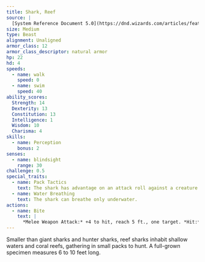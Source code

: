 ```yaml
---
title: Shark, Reef
source: |
  [System Reference Document 5.0](https://dnd.wizards.com/articles/features/systems-reference-document-srd)
size: Medium
type: Beast
alignment: Unaligned
armor_class: 12
armor_class_descriptor: natural armor
hp: 22
hd: 4
speeds:
  - name: walk
    speed: 0
  - name: swim
    speed: 40
ability_scores:
  Strength: 14
  Dexterity: 13
  Constitution: 13
  Intelligence: 1
  Wisdom: 10
  Charisma: 4
skills:
  - name: Perception
    bonus: 2
senses:
  - name: blindsight
    range: 30
challenge: 0.5
special_traits:
  - name: Pack Tactics
    text: The shark has advantage on an attack roll against a creature if at least one of the shark's allies is within 5 feet of the creature and the ally isn't incapacitated.
  - name: Water Breathing
    text: The shark can breathe only underwater.
actions:
  - name: Bite
    text: |
      *Melee Weapon Attack:* +4 to hit, reach 5 ft., one target. *Hit:* 6 (1d8 + 2) piercing damage.
---
```


Smaller than giant sharks and hunter sharks, reef sharks inhabit shallow waters and coral reefs, gathering in small packs to hunt. A full-grown specimen measures 6 to 10 feet long.
